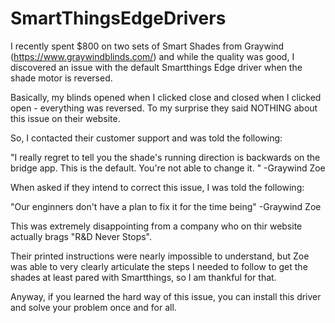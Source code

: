 # SmartThingsEdgeDrivers

I recently spent $800 on two sets of Smart Shades from Graywind (https://www.graywindblinds.com/) and while the quality was good, I discovered an issue with the default Smartthings Edge driver when the shade motor is reversed.

Basically, my blinds opened when I clicked close and closed when I clicked open - everything was reversed. 
To my surprise they said NOTHING about this issue on their website. 

So, I contacted their customer support and was told the following:

"I really regret to tell you the shade's running direction is backwards on the bridge app. This is the default. You're not able to change it. " -Graywind Zoe

When asked if they intend to correct this issue, I was told the following:

"Our enginners don't have a plan to fix it for the time being" -Graywind Zoe

This was extremely disappointing from a company who on thir website actually brags "R&D Never Stops". 

Their printed instructions were nearly impossible to understand, but Zoe was able to very clearly articulate the steps I needed to follow to get the shades at least pared with Smartthings, so I am thankful for that.

Anyway, if you learned the hard way of this issue, you can install this driver and solve your problem once and for all.
